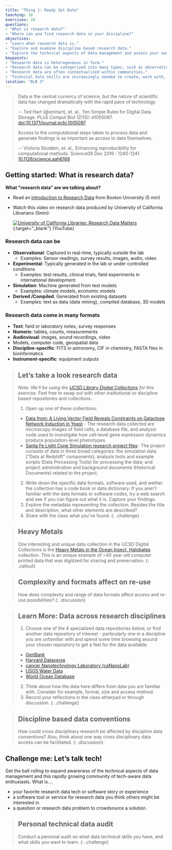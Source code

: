 ```yaml
---
title: "Thing 1: Ready Set Data"
teaching: 10
exercises: 20
questions:
- "What is research data?"
- "Where can you find research data in your discipline?"
objectives:
- "Learn what research data is."
- "Explore and examine discipline based research data."
- "Explore the technical aspects of data management and assess your own skills."
keypoints:
- "Research data is heterogeneous in form."
- "Research data can be categorized into many types, such as observational, experimental, simulation, derived or compiled, and reference."
- "Research data are often contextualized within communities."
- "Technical data skills are increasingly needed to create, work with, understand and make sense of research data."
location: "BLB 3"
---
```

> Data is the central currency of science, but the nature of scientific data has changed dramatically with the rapid pace of technology.
>
> -- Ted Hart (@emhart), et. al., Ten Simple Rules for Digital Data Storage. PLoS Comput Biol 12(10): e1005097. [doi:10.1371/journal.pcbi.1005097](http://dx.doi.org/10.1371/journal.pcbi.1005097)

>Access to the computational steps taken to process data and generate findings is as important as access to data themselves.
>
> -- Victoria Stodden, et. al., Enhancing reproducibility for computational methods. Science09 Dec 2016 : 1240-1241. [10.1126/science.aah6168](https://doi.org/10.1126/science.aah6168)

## Getting started: What is research data?

**What "research data" are we talking about?**

* Read an [Introduction to Research Data](http://www.bu.edu/datamanagement/background/whatisdata/) from Boston University (5 min)
* Watch this video on research data produced by University of California Librarians (5min):

  [![University of California Libraries: Research Data Matters](https://img.youtube.com/vi/Lr722k7NyGU/0.jpg)](https://www.youtube.com/watch?v=Lr722k7NyGU "University of California Libraries: Research Data Matters"){:target="_blank"} (YouTube)

### Research data can be

* **Observational**: Captured in real-time, typically outside the lab
  * Examples: Sensor readings, survey results, images, audio, video
* **Experimental**: Typically generated in the lab or under controlled conditions
  * Examples: test results, clinical trials, field experiments in international development
* **Simulation**: Machine generated from test models
  * Examples: climate models, economic models
* **Derived /Compiled**: Generated from existing datasets
  * Examples: text as data (data mining), compiled database, 3D models

### Research data come in many formats

* **Text**: field or laboratory notes, survey responses
* **Numeric**: tables, counts, measurements
* **Audiovisual**: images, sound recordings, video
* Models, computer code, geospatial data
* **Discipline-specific**: FITS in astronomy, CIF in chemistry, FASTA files in bioinformatics
* **Instrument-specific**: equipment outputs

>## Let’s take a look research data
>*Note: We'll be using the [UCSD Library Digital Collections](http://library.ucsd.edu/dc) for this exercise.* Feel free to swap out with other institutional or discipline based repositories and collections.
>
> 1. Open up one of these collections:
>  * [Data from: A Living Vector Field Reveals Constraints on Galactose Network Induction in Yeast](http://library.ucsd.edu/dc/collection/bb5668210c) - The research data collected are microscopy images of field cells, a database file, and analysis code used to investigate how cell-level gene expression dynamics produce population-level phenotypes.
>  * [Santa Fe Light Cone Simulation research project files](http://library.ucsd.edu/dc/collection/bb1673671n)- The project consists of data in three broad categories: the simulation data ("Data at Redshift" components); analysis tools and example scripts (Data Processing Tools) for processing the data; and project administration and background documents (Historical Documents) related to the project.
>2. Write down the specific data formats, software used, and wether the collection has a code book or data dictionary. If you aren't familiar with the data formats or software codes, try a web search and see if you can figure out what it is. Capture your findings.
>4. Explore the metadata representing the collection. Besides the title and description, what other elements are described?
> 5. Share with the class what you've found.
{: .challenge}

>## Heavy Metals
>One interesting and unique data collection in the UCSD Digital Collections is the [Heavy Metals in the Ocean Insect, Halobates](http://library.ucsd.edu/dc/collection/bb8056206n) collection.  This is an unique example of ~40 year old computer printed data that was digitized for sharing and preservation.
{: .callout}

>## Complexity and formats affect on re-use
>How does complexity and range of data formats affect access and re-use possibilities?
{: .discussion}

>## Learn More: Data across research disciplines
>1. Choose one of the 4 specialized data repositories below, or find another data repository of interest - particularly one in a discipline you are unfamiliar with and spend some time browsing around your chosen repository to get a feel for the data available.
>  * [GenBank](https://www.ncbi.nlm.nih.gov/genbank/)
>  * [Harvard Dataverse](https://dataverse.harvard.edu/)
>  * [cancer Nanotechnology Laboratory (caNanoLab)](https://cananolab.nci.nih.gov/caNanoLab/#/)
>  * [USGS Water Data](https://waterdata.usgs.gov/nwis)
>  * [World Ocean Database](https://www.nodc.noaa.gov/OC5/WOD/pr_wod.html)
>
>2. Think about how the data here differs from data you are familiar with.  Consider for example, format, size and access method.
>3. Record your reflections in the class etherpad or through discussion.
{: .challenge}

>## Discipline based data conventions
>How could cross disciplinary research be affected by discipline data conventions? Also,  think about one way cross disciplinary data access can be facilitated.
{: .discussion}

## Challenge me: Let’s talk tech!

Get the ball rolling to expand awareness of the technical aspects of data management and this rapidly growing community of tech-aware data enthusiasts.
What is....

* your favorite research data tech or software story or experience
* a software tool or service for research data you think others might be interested in
* a question or research data problem to crowdsource a solution.

>## Personal technical data audit
> Conduct a personal audit on what data technical skills you have, and what skills you want to learn.
{: .challenge}
